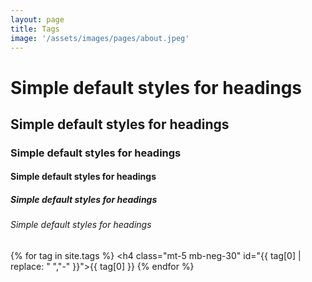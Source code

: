 ```yaml
---
layout: page
title: Tags
image: '/assets/images/pages/about.jpeg'
---
```



# Simple default styles for headings

## Simple default styles for headings

### Simple default styles for headings

#### Simple default styles for headings

##### Simple default styles for headings

###### Simple default styles for headings

{% for tag in site.tags %}
    <h4 class="mt-5 mb-neg-30" id="{{ tag[0] | replace: " ","-" }}"><span class="text-capitalize text-small badge badge-primary">{{ tag[0] }}</span></h4>
{% endfor %}